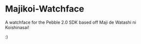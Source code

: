 # Majikoi-Watchface
A watchface for the Pebble 2.0 SDK based off Maji de Watashi ni Koishinasai!

:)
